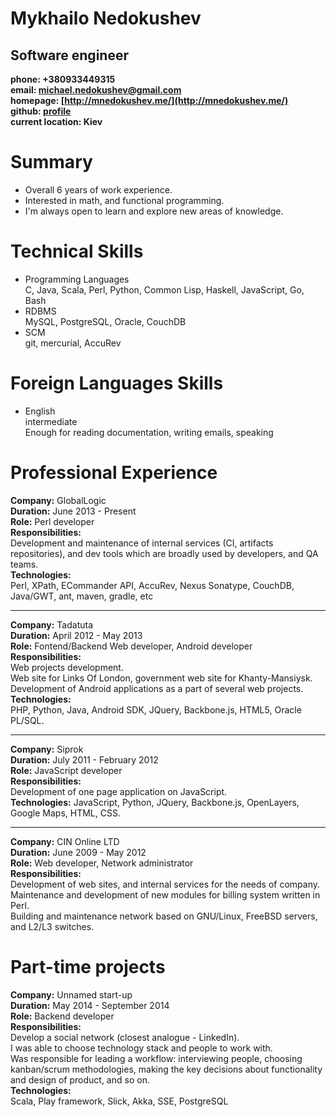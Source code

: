 Mykhailo Nedokushev
=========================
Software engineer
-----------------------

**phone:    +380933449315**  
**email:    michael.nedokushev@gmail.com**  
**homepage: [http://mnedokushev.me/](http://mnedokushev.me/)**  
**github:   [profile](http://github.com/grouzen)**  
**current location: Kiev**  

# Summary
* Overall 6 years of work experience.
* Interested in math, and functional programming.
* I'm always open to learn and explore new areas of knowledge.

# Technical Skills
* Programming Languages  
  C, Java, Scala, Perl, Python, Common Lisp, Haskell, JavaScript, Go, Bash
* RDBMS  
  MySQL, PostgreSQL, Oracle, CouchDB
* SCM  
  git, mercurial, AccuRev
  
# Foreign Languages Skills
* English  
  intermediate  
  Enough for reading documentation, writing emails, speaking

# Professional Experience

**Company:**          GlobalLogic  
**Duration:**         June 2013 - Present  
**Role:**             Perl developer  
**Responsibilities:**  
    Development and maintenance of internal services (CI, artifacts repositories), and dev tools
    which are broadly used by developers, and QA teams.  
**Technologies:**  
    Perl, XPath, ECommander API, AccuRev, Nexus Sonatype, CouchDB, Java/GWT, ant, maven, gradle, etc  

------------------------------------------------------------------------------------------------------------------------

**Company:**          Tadatuta  
**Duration:**         April 2012 - May 2013  
**Role:**             Fontend/Backend Web developer, Android developer  
**Responsibilities:**  
    Web projects development.  
    Web site for Links Of London, government web site for Khanty-Mansiysk.  
    Development of Android applications as a part of several web projects.  
**Technologies:**  
    PHP, Python, Java, Android SDK, JQuery, Backbone.js, HTML5, Oracle PL/SQL.   

------------------------------------------------------------------------------------------------------------------------

**Company:**          Siprok  
**Duration:**         July 2011 - February 2012  
**Role:**             JavaScript developer  
**Responsibilities:**  
    Development of one page application on JavaScript.  
**Technologies:** 
JavaScript, Python, JQuery, Backbone.js, OpenLayers, Google Maps, HTML, CSS.

------------------------------------------------------------------------------------------------------------------------

**Company:**          CIN Online LTD  
**Duration:**         June 2009 - May 2012  
**Role:**             Web developer, Network administrator  
**Responsibilities:**  
    Development of web sites, and internal services for the needs of company.  
    Maintenance and development of new modules for billing system written in Perl.  
    Building and maintenance network based on GNU/Linux, FreeBSD servers, and L2/L3 switches.  

# Part-time projects
**Company:**  Unnamed start-up  
**Duration:** May 2014 - September 2014  
**Role:**     Backend developer  
**Responsibilities:**  
    Develop a social network (closest analogue - LinkedIn).  
    I was able to choose technology stack and people to work with.  
    Was responsible for leading a workflow: interviewing people, choosing kanban/scrum methodologies,
    making the key decisions about functionality and design of product, and so on.  
**Technologies:**  
    Scala, Play framework, Slick, Akka, SSE, PostgreSQL
